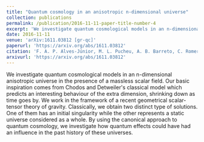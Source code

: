 ```yaml
---
title: "Quantum cosmology in an anisotropic n-dimensional universe"
collection: publications
permalink: /publication/2016-11-11-paper-title-number-4
excerpt: 'We investigate quantum cosmological models in an n-dimensional anisotropic universe in the presence of a massless scalar field. Our basic inspiration comes from Chodos and Detweiler`s classical model which predicts an interesting behaviour of the extra dimension, shrinking down as time goes by. We work in the framework of a recent geometrical scalar-tensor theory of gravity. Classically, we obtain two distinct type of solutions. One of them has an initial singularity while the other represents a static universe considered as a whole. By using the canonical approach to quantum cosmology, we investigate how quantum effects could have had an influence in the past history of these universes.'
date: 2016-11-11
venue: 'arXiv:1611.03812 [gr-qc]'
paperurl: 'https://arxiv.org/abs/1611.03812'
citation: 'F. A. P. Alves-Júnior, M. L. Pucheu, A. B. Barreto, C. Romero'
arxivurl: 'https://arxiv.org/abs/1611.03812'
---
```

We investigate quantum cosmological models in an n-dimensional anisotropic universe in the presence of a massless scalar field. Our basic inspiration comes from Chodos and Detweiler's classical model which predicts an interesting behaviour of the extra dimension, shrinking down as time goes by. We work in the framework of a recent geometrical scalar-tensor theory of gravity. Classically, we obtain two distinct type of solutions. One of them has an initial singularity while the other represents a static universe considered as a whole. By using the canonical approach to quantum cosmology, we investigate how quantum effects could have had an influence in the past history of these universes.

